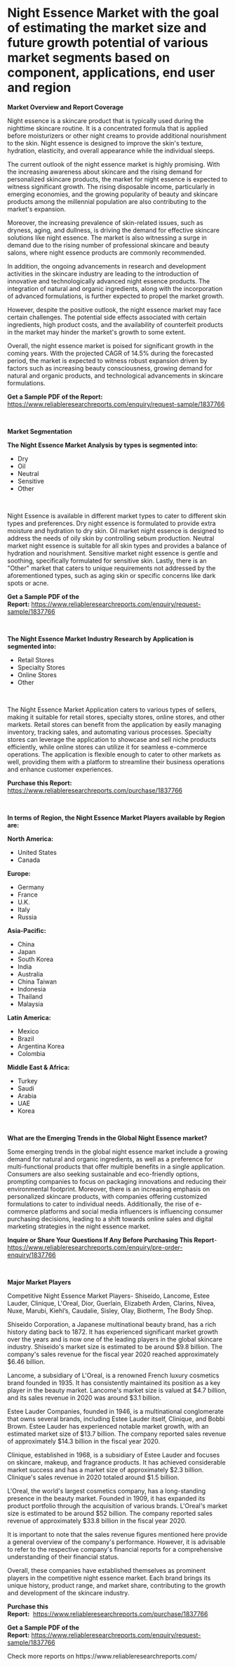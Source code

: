 <p><h1>Night Essence Market with the goal of estimating the market size and future growth potential of various market segments based on component, applications, end user and region</h1></p><p><strong>Market Overview and Report Coverage</strong></p>
<p><p>Night essence is a skincare product that is typically used during the nighttime skincare routine. It is a concentrated formula that is applied before moisturizers or other night creams to provide additional nourishment to the skin. Night essence is designed to improve the skin's texture, hydration, elasticity, and overall appearance while the individual sleeps.</p><p>The current outlook of the night essence market is highly promising. With the increasing awareness about skincare and the rising demand for personalized skincare products, the market for night essence is expected to witness significant growth. The rising disposable income, particularly in emerging economies, and the growing popularity of beauty and skincare products among the millennial population are also contributing to the market's expansion.</p><p>Moreover, the increasing prevalence of skin-related issues, such as dryness, aging, and dullness, is driving the demand for effective skincare solutions like night essence. The market is also witnessing a surge in demand due to the rising number of professional skincare and beauty salons, where night essence products are commonly recommended.</p><p>In addition, the ongoing advancements in research and development activities in the skincare industry are leading to the introduction of innovative and technologically advanced night essence products. The integration of natural and organic ingredients, along with the incorporation of advanced formulations, is further expected to propel the market growth.</p><p>However, despite the positive outlook, the night essence market may face certain challenges. The potential side effects associated with certain ingredients, high product costs, and the availability of counterfeit products in the market may hinder the market's growth to some extent.</p><p>Overall, the night essence market is poised for significant growth in the coming years. With the projected CAGR of 14.5% during the forecasted period, the market is expected to witness robust expansion driven by factors such as increasing beauty consciousness, growing demand for natural and organic products, and technological advancements in skincare formulations.</p></p>
<p><strong>Get a Sample PDF of the Report:</strong> <a href="https://www.reliableresearchreports.com/enquiry/request-sample/1837766">https://www.reliableresearchreports.com/enquiry/request-sample/1837766</a></p>
<p>&nbsp;</p>
<p><strong>Market Segmentation</strong></p>
<p><strong>The Night Essence Market Analysis by types is segmented into:</strong></p>
<p><ul><li>Dry</li><li>Oil</li><li>Neutral</li><li>Sensitive</li><li>Other</li></ul></p>
<p>&nbsp;</p>
<p><p>Night Essence is available in different market types to cater to different skin types and preferences. Dry night essence is formulated to provide extra moisture and hydration to dry skin. Oil market night essence is designed to address the needs of oily skin by controlling sebum production. Neutral market night essence is suitable for all skin types and provides a balance of hydration and nourishment. Sensitive market night essence is gentle and soothing, specifically formulated for sensitive skin. Lastly, there is an "Other" market that caters to unique requirements not addressed by the aforementioned types, such as aging skin or specific concerns like dark spots or acne.</p></p>
<p><strong>Get a Sample PDF of the Report:</strong>&nbsp;<a href="https://www.reliableresearchreports.com/enquiry/request-sample/1837766">https://www.reliableresearchreports.com/enquiry/request-sample/1837766</a></p>
<p>&nbsp;</p>
<p><strong>The Night Essence Market Industry Research by Application is segmented into:</strong></p>
<p><ul><li>Retail Stores</li><li>Specialty Stores</li><li>Online Stores</li><li>Other</li></ul></p>
<p>&nbsp;</p>
<p><p>The Night Essence Market Application caters to various types of sellers, making it suitable for retail stores, specialty stores, online stores, and other markets. Retail stores can benefit from the application by easily managing inventory, tracking sales, and automating various processes. Specialty stores can leverage the application to showcase and sell niche products efficiently, while online stores can utilize it for seamless e-commerce operations. The application is flexible enough to cater to other markets as well, providing them with a platform to streamline their business operations and enhance customer experiences.</p></p>
<p><strong>Purchase this Report:</strong>&nbsp; <a href="https://www.reliableresearchreports.com/purchase/1837766">https://www.reliableresearchreports.com/purchase/1837766</a></p>
<p>&nbsp;</p>
<p><strong>In terms of Region, the Night Essence Market Players available by Region are:</strong></p>
<p>
    <p> <strong> North America: </strong>
        <ul>
            <li>United States</li>
            <li>Canada</li>
        </ul>
        </p> 
    <p> <strong> Europe: </strong>
        <ul>
            <li>Germany</li>
            <li>France</li>
            <li>U.K.</li>
            <li>Italy</li>
            <li>Russia</li>
        </ul>
        </p> 
    <p> <strong> Asia-Pacific: </strong>
        <ul>
            <li>China</li>
            <li>Japan</li>
            <li>South Korea</li>
            <li>India</li>
            <li>Australia</li>
            <li>China Taiwan</li>
            <li>Indonesia</li>
            <li>Thailand</li>
            <li>Malaysia</li>
        </ul>
        </p> 
    <p> <strong> Latin America: </strong>
        <ul>
            <li>Mexico</li>
            <li>Brazil</li>
            <li>Argentina Korea</li>
            <li>Colombia</li>
        </ul>
        </p> 
    <p> <strong> Middle East & Africa: </strong>
        <ul>
            <li>Turkey</li>
            <li>Saudi</li>
            <li>Arabia</li>
            <li>UAE</li>
            <li>Korea</li>
        </ul>
    </p>
    </p>
<p>&nbsp;</p>
<p><strong>What are the Emerging Trends in the Global Night Essence market?</strong></p>
<p><p>Some emerging trends in the global night essence market include a growing demand for natural and organic ingredients, as well as a preference for multi-functional products that offer multiple benefits in a single application. Consumers are also seeking sustainable and eco-friendly options, prompting companies to focus on packaging innovations and reducing their environmental footprint. Moreover, there is an increasing emphasis on personalized skincare products, with companies offering customized formulations to cater to individual needs. Additionally, the rise of e-commerce platforms and social media influencers is influencing consumer purchasing decisions, leading to a shift towards online sales and digital marketing strategies in the night essence market.</p></p>
<p><strong>Inquire or Share Your Questions If Any Before Purchasing This Report</strong>- <a href="https://www.reliableresearchreports.com/enquiry/pre-order-enquiry/1837766">https://www.reliableresearchreports.com/enquiry/pre-order-enquiry/1837766</a></p>
<p>&nbsp;</p>
<p><strong>Major Market Players</strong></p>
<p><p>Competitive Night Essence Market Players- Shiseido, Lancome, Estee Lauder, Clinique, L'Oreal, Dior, Guerlain, Elizabeth Arden, Clarins, Nivea, Nuxe, Marubi, Kiehl’s, Caudalie, Sisley, Olay, Biotherm, The Body Shop.</p><p>Shiseido Corporation, a Japanese multinational beauty brand, has a rich history dating back to 1872. It has experienced significant market growth over the years and is now one of the leading players in the global skincare industry. Shiseido's market size is estimated to be around $9.8 billion. The company's sales revenue for the fiscal year 2020 reached approximately $6.46 billion.</p><p>Lancome, a subsidiary of L'Oreal, is a renowned French luxury cosmetics brand founded in 1935. It has consistently maintained its position as a key player in the beauty market. Lancome's market size is valued at $4.7 billion, and its sales revenue in 2020 was around $3.1 billion.</p><p>Estee Lauder Companies, founded in 1946, is a multinational conglomerate that owns several brands, including Estee Lauder itself, Clinique, and Bobbi Brown. Estee Lauder has experienced notable market growth, with an estimated market size of $13.7 billion. The company reported sales revenue of approximately $14.3 billion in the fiscal year 2020.</p><p>Clinique, established in 1968, is a subsidiary of Estee Lauder and focuses on skincare, makeup, and fragrance products. It has achieved considerable market success and has a market size of approximately $2.3 billion. Clinique's sales revenue in 2020 totaled around $1.5 billion.</p><p>L'Oreal, the world's largest cosmetics company, has a long-standing presence in the beauty market. Founded in 1909, it has expanded its product portfolio through the acquisition of various brands. L'Oreal's market size is estimated to be around $52 billion. The company reported sales revenue of approximately $33.8 billion in the fiscal year 2020.</p><p>It is important to note that the sales revenue figures mentioned here provide a general overview of the company's performance. However, it is advisable to refer to the respective company's financial reports for a comprehensive understanding of their financial status.</p><p>Overall, these companies have established themselves as prominent players in the competitive night essence market. Each brand brings its unique history, product range, and market share, contributing to the growth and development of the skincare industry.</p></p>
<p><strong>Purchase this Report:</strong>&nbsp;&nbsp;<a href="https://www.reliableresearchreports.com/purchase/1837766">https://www.reliableresearchreports.com/purchase/1837766</a></p>
<p></p>
<p><strong>Get a Sample PDF of the Report:</strong>&nbsp;<a href="https://www.reliableresearchreports.com/enquiry/request-sample/1837766">https://www.reliableresearchreports.com/enquiry/request-sample/1837766</a></p>
<p>Check more reports on https://www.reliableresearchreports.com/</p>
